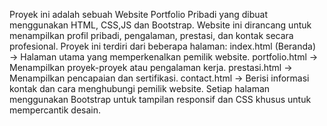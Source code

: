 Proyek ini adalah sebuah Website Portfolio Pribadi yang dibuat menggunakan HTML, CSS,JS dan Bootstrap. Website ini dirancang untuk menampilkan profil pribadi, pengalaman, prestasi, dan kontak secara profesional.
Proyek ini terdiri dari beberapa halaman:
index.html (Beranda) → Halaman utama yang memperkenalkan pemilik website.
portfolio.html → Menampilkan proyek-proyek atau pengalaman kerja.
prestasi.html → Menampilkan pencapaian dan sertifikasi.
contact.html → Berisi informasi kontak dan cara menghubungi pemilik website.
Setiap halaman menggunakan Bootstrap untuk tampilan responsif dan CSS khusus untuk mempercantik desain.
